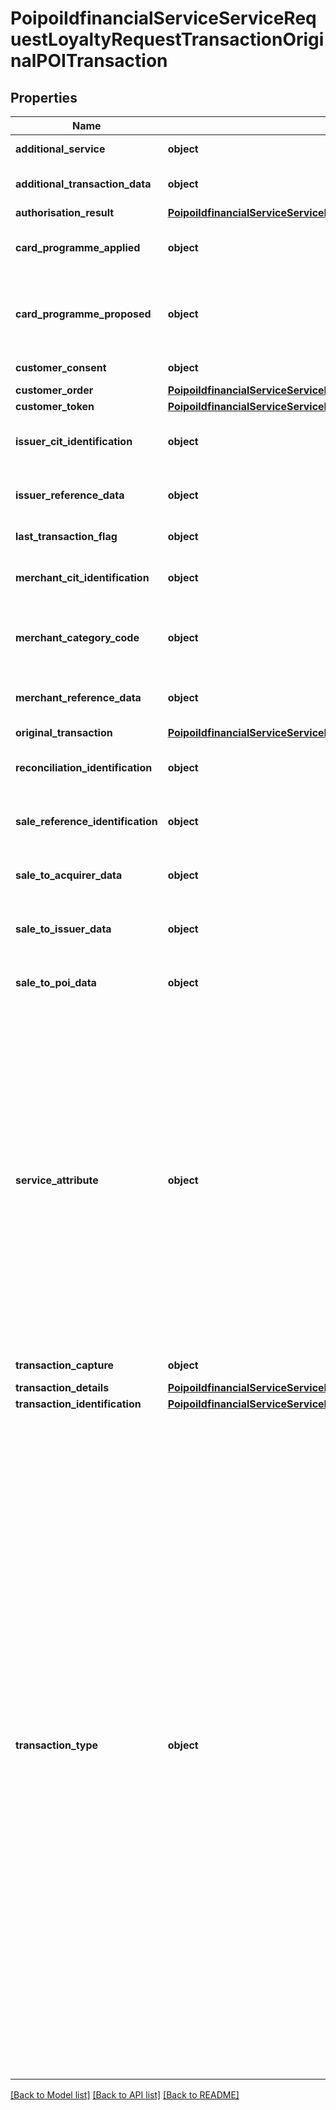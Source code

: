 # PoipoiIdfinancialServiceServiceRequestLoyaltyRequestTransactionOriginalPOITransaction

## Properties
Name | Type | Description | Notes
------------ | ------------- | ------------- | -------------
**additional_service** | **object** | Service in addition to the main service. | [optional] 
**additional_transaction_data** | **object** | Additional information related to the transaction. | [optional] 
**authorisation_result** | [**PoipoiIdfinancialServiceServiceRequestLoyaltyRequestTransactionOriginalPOITransactionAuthorisationResult**](PoipoiIdfinancialServiceServiceRequestLoyaltyRequestTransactionOriginalPOITransactionAuthorisationResult.md) |  | [optional] 
**card_programme_applied** | **object** | Specifies a character string with a maximum length of 35 characters.&lt;br/&gt; | [optional] 
**card_programme_proposed** | **object** | Specifies the card program proposed by a retailer to a cardholder among a series of payment programmes offered by the retailer. | [optional] 
**customer_consent** | **object** | A flag indicating a True or False value.&lt;br/&gt; | [optional] 
**customer_order** | [**PoipoiIdfinancialServiceServiceRequestBalanceInquiryRequestLoyaltyAccountRequestCustomerOrder**](PoipoiIdfinancialServiceServiceRequestBalanceInquiryRequestLoyaltyAccountRequestCustomerOrder.md) |  | [optional] 
**customer_token** | [**PoipoiIdfinancialServiceServiceRequestLoyaltyRequestTransactionOriginalPOITransactionCustomerToken**](PoipoiIdfinancialServiceServiceRequestLoyaltyRequestTransactionOriginalPOITransactionCustomerToken.md) |  | [optional] 
**issuer_cit_identification** | **object** | Specifies a character string with a maximum length of 140 characters.&lt;br/&gt; | [optional] 
**issuer_reference_data** | **object** | Specifies a character string with a maximum length of 140 characters.&lt;br/&gt; | [optional] 
**last_transaction_flag** | **object** | A flag indicating a True or False value.&lt;br/&gt; | [optional] 
**merchant_cit_identification** | **object** | Specifies a character string with a maximum length of 140 characters.&lt;br/&gt; | [optional] 
**merchant_category_code** | **object** | Specifies a character string with a minimum length of 3 characters, and a maximum length of 4 characters.&lt;br/&gt; | [optional] 
**merchant_reference_data** | **object** | Specifies a character string with a maximum length of 70characters.&lt;br/&gt; | [optional] 
**original_transaction** | [**PoipoiIdfinancialServiceServiceRequestLoyaltyRequestTransactionOriginalPOITransactionOriginalTransaction**](PoipoiIdfinancialServiceServiceRequestLoyaltyRequestTransactionOriginalPOITransactionOriginalTransaction.md) |  | [optional] 
**reconciliation_identification** | **object** | Specifies a character string with a maximum length of 35 characters.&lt;br/&gt; | [optional] 
**sale_reference_identification** | **object** | Specifies a character string with a maximum length of 35 characters.&lt;br/&gt; | [optional] 
**sale_to_acquirer_data** | **object** | Specifies a character string with a maximum length of 70characters.&lt;br/&gt; | [optional] 
**sale_to_issuer_data** | **object** | Specifies a character string with a maximum length of 70characters.&lt;br/&gt; | [optional] 
**sale_to_poi_data** | **object** | Specifies a character string with a maximum length of 70characters.&lt;br/&gt; | [optional] 
**service_attribute** | **object** | Additional attributes of the service provided by the card payment transaction.&lt;br/&gt;- **IRES: InitialReservation**  : *Initial reservation.*&lt;br/&gt;- **URES: UpdateReservation**  : *Update reservation.*&lt;br/&gt;- **PRES: PaymentReservation**  : *Payment after reservation.*&lt;br/&gt;- **ARES: AdditionalPayment**  : *Additional payment after reservation.*&lt;br/&gt;- **FREC: FirstRecurring**  : *Initial recurring payment.*&lt;br/&gt;- **RREC: FollowingRecurring**  : *Repeat recurring payment.*&lt;br/&gt;- **GOPT: GuaranteeOfPayment**  : *Acceptor claims for guarantee of payment.*&lt;br/&gt; | [optional] 
**transaction_capture** | **object** | A flag indicating a True or False value.&lt;br/&gt; | [optional] 
**transaction_details** | [**PoipoiIdfinancialServiceServiceRequestLoyaltyRequestTransactionOriginalPOITransactionTransactionDetails**](PoipoiIdfinancialServiceServiceRequestLoyaltyRequestTransactionOriginalPOITransactionTransactionDetails.md) |  | 
**transaction_identification** | [**PoipoiIdfinancialServiceServiceRequestBalanceInquiryRequestSaleTransactionIdentification**](PoipoiIdfinancialServiceServiceRequestBalanceInquiryRequestSaleTransactionIdentification.md) |  | 
**transaction_type** | **object** | Main service provided during the card payment transaction.&lt;br/&gt;- **BALC: Balance**  : *Balance enquiry.*&lt;br/&gt;- **CACT: CardActivation**  : *Card activation.*&lt;br/&gt;- **CRDP: CardPayment**  : *Card payment.*&lt;br/&gt;- **CAFH: CardsFundTransferPush**  : *Transfer of funds to a card or an account.*&lt;br/&gt;- **CAVR: CardVerification**  : *Card verification.*&lt;br/&gt;- **CSHW: CashAdvance**  : *Cash advance or withdrawals on a POI (Point Of Interaction), or at a bank counter.*&lt;br/&gt;- **CSHD: CashDeposit**  : *Cash deposit.*&lt;br/&gt;- **DEFR: DeferredPayment**  : *Deferred payment.*&lt;br/&gt;- **LOAD: Loading**  : *Loading or reloading non-financial account.*&lt;br/&gt;- **ORCR: OriginalCredit**  : *Original credit.*&lt;br/&gt;- **PINC: PINChange**  : *PIN (Personal Identification Number) change.*&lt;br/&gt;- **QUCH: QuasiCash**  : *Quasi-cash.*&lt;br/&gt;- **RFND: Refund**  : *Refund transaction.*&lt;br/&gt;- **RESA: Reservation**  : *Reservation (pre-authorisation).*&lt;br/&gt;- **VALC: ValidityCheck**  : *Card validity check.*&lt;br/&gt;- **UNLD: Unloading**  : *Unloading non-financial account.*&lt;br/&gt;- **CAFT: CardsFundTransfer**  : *Transfer of funds to and/or from a card account.*&lt;br/&gt;- **CAFL: CardsFundTransferPull**  : *Transfer of funds from a card or an account.*&lt;br/&gt; | 

[[Back to Model list]](../README.md#documentation-for-models) [[Back to API list]](../README.md#documentation-for-api-endpoints) [[Back to README]](../README.md)

